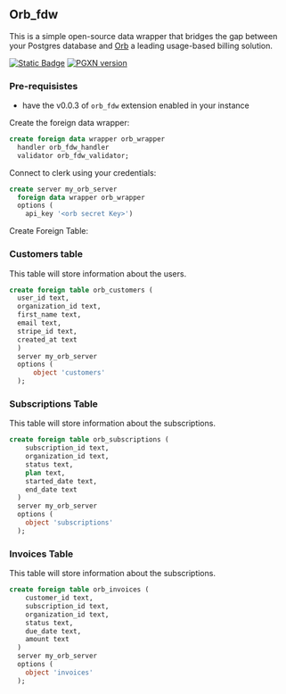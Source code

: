 ## Orb_fdw

This is a simple open-source data wrapper that bridges the gap between your Postgres database and [Orb](https://www.withorb.com/) a leading usage-based billing solution.

[![Static Badge](https://img.shields.io/badge/%40tembo-community?logo=slack&label=slack)](https://join.slack.com/t/tembocommunity/shared_invite/zt-20dtnhcmo-pLNV7_Aobi50TdTLpfQ~EQ)
[![PGXN version](https://badge.fury.io/pg/orb_fdw.svg)](https://pgxn.org/dist/orb_fdw/)

### Pre-requisistes

- have the v0.0.3 of `orb_fdw` extension enabled in your instance

Create the foreign data wrapper:

``` sql
create foreign data wrapper orb_wrapper
  handler orb_fdw_handler
  validator orb_fdw_validator;
```

Connect to clerk using your credentials:

``` sql
create server my_orb_server
  foreign data wrapper orb_wrapper
  options (
    api_key '<orb secret Key>')
```

Create Foreign Table:

### Customers table

This table will store information about the users.

``` sql
create foreign table orb_customers (
  user_id text,
  organization_id text,
  first_name text,
  email text,
  stripe_id text,
  created_at text
  )
  server my_orb_server
  options (
      object 'customers'
  );
```

### Subscriptions Table

This table will store information about the subscriptions.

``` sql
create foreign table orb_subscriptions (
    subscription_id text,
    organization_id text,
    status text,
    plan text,
    started_date text,
    end_date text
  )
  server my_orb_server
  options (
    object 'subscriptions'
  );
```

### Invoices Table

This table will store information about the subscriptions.

``` sql
create foreign table orb_invoices (
    customer_id text,
    subscription_id text,
    organization_id text,
    status text,
    due_date text,
    amount text
  )
  server my_orb_server
  options (
    object 'invoices'
  );
```